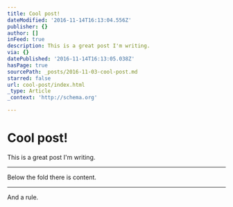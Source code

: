 ```yaml
---
title: Cool post!
dateModified: '2016-11-14T16:13:04.556Z'
publisher: {}
author: []
inFeed: true
description: This is a great post I'm writing.
via: {}
datePublished: '2016-11-14T16:13:05.038Z'
hasPage: true
sourcePath: _posts/2016-11-03-cool-post.md
starred: false
url: cool-post/index.html
_type: Article
_context: 'http://schema.org'

---
```

# Cool post!

This is a great post I'm writing.

---

Below the fold there is content.

---

And a rule.